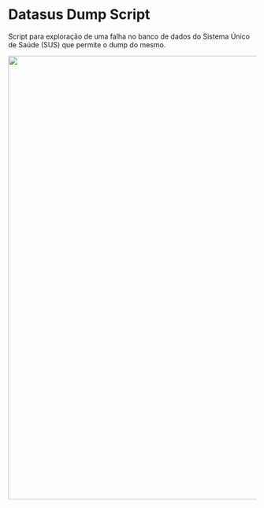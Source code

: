 <h1>Datasus Dump Script</h1>
<p>
Script para exploração de uma falha no banco de dados do Sistema Único de Saúde (SUS) que permite o dump do mesmo.
<p>
<p><img width="900" height="900" src="https://i.imgur.com/cf8E78V.png"></p>

